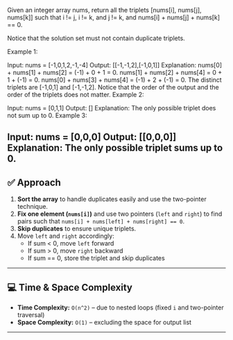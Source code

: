Given an integer array nums, return all the triplets [nums[i], nums[j], nums[k]] such that i != j, i != k, and j != k, and nums[i] + nums[j] + nums[k] == 0.

Notice that the solution set must not contain duplicate triplets.

 

Example 1:

Input: nums = [-1,0,1,2,-1,-4]
Output: [[-1,-1,2],[-1,0,1]]
Explanation: 
nums[0] + nums[1] + nums[2] = (-1) + 0 + 1 = 0.
nums[1] + nums[2] + nums[4] = 0 + 1 + (-1) = 0.
nums[0] + nums[3] + nums[4] = (-1) + 2 + (-1) = 0.
The distinct triplets are [-1,0,1] and [-1,-1,2].
Notice that the order of the output and the order of the triplets does not matter.
Example 2:

Input: nums = [0,1,1]
Output: []
Explanation: The only possible triplet does not sum up to 0.
Example 3:

Input: nums = [0,0,0]
Output: [[0,0,0]]
Explanation: The only possible triplet sums up to 0.
 ---

## ✅ Approach

1. **Sort the array** to handle duplicates easily and use the two-pointer technique.
2. **Fix one element (`nums[i]`)** and use two pointers (`left` and `right`) to find pairs such that `nums[i] + nums[left] + nums[right] == 0`.
3. **Skip duplicates** to ensure unique triplets.
4. Move `left` and `right` accordingly:
   - If sum < 0, move `left` forward
   - If sum > 0, move `right` backward
   - If sum == 0, store the triplet and skip duplicates

---

## 💻 Time & Space Complexity

- **Time Complexity:** `O(n^2)` – due to nested loops (fixed `i` and two-pointer traversal)
- **Space Complexity:** `O(1)` – excluding the space for output list

---
